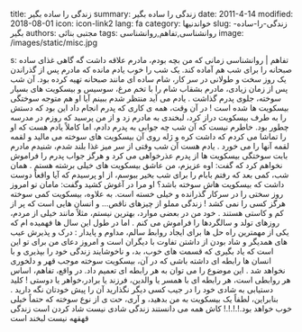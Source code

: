 title: زندگی را ساده بگیر
summary: زندگی را ساده بگیر
date: 2011-4-14
modified: 2018-08-01
icon:  icon-link2
lang: fa
category: خواندنیها
slug: زندگی-را-ساده-بگیر
authors: مجتبی بنائی
tags: روانشناسی,تفاهم,روانشناسی
image: /images/static/misc.jpg

s: تفاهم | روانشناسی زمانی که من بچه بودم، مادرم علاقه داشت گه گاهی غذای ساده صبحانه را برای شب هم آماده کند. یک شب را خوب یادم مانده که مادرم پس از گذراندن یک روز سخت و طولانی در سر کار، شام ساده ای مانند صبحانه تهیه کرده بود. آن شب پس از زمان زیادی، مادرم بشقاب شام را با  تخم مرغ، سوسیس و بیسکویت های بسیار سوخته، جلوی پدرم گذاشت . یادم می آید منتظر شدم ببینم آیا او هم متوجه سوختگی بیسکویت ها شده است !     در آن وقت، همه ی کاری که پدرم انجام داد این بود که دستش را به طرف بیسکویت دراز کرد، لبخندی به مادرم زد و از من پرسید که روزم در مدرسه چطور بود. خاطرم نیست که آن شب چه جوابی به پدرم دادم، اما کاملاً یادم هست که او را تماشا می کردم که داشت کره و ژله روی  آن بیسکویت های سوخته می مالید و لقمه لقمه آنها را می خورد .   یادم هست آن شب وقتی از سر میز غذا بلند شدم، شنیدم مادرم بابت سوختگی بیسکویت ها از پدرم عذرخواهی می کرد و هرگز جواب پدرم را فراموش نخواهم کرد که گفت: اوه عزیزم، من عاشق بیسکویت های خیلی برشته هستم .     همان شب، کمی بعد که رفتم بابام را برای شب بخیر ببوسم، از او پرسیدم که آیا واقعاً دوست داشت که بیسکویت هاش سوخته باشد؟   او مرا در آغوش کشید وگفت: مامان تو امروز روز سختی را در سرکار گذرانده و خیلی خسته است. به علاوه، بیسکویت کمی سوخته هرگز کسی را نمی کشد !   زندگی مملو از چیزهای ناقص... و انسان هایی است که پر از کم و کاستی هستند .     خود من در بعضی موارد، بهترین نیستم، مثلاً مانند خیلی از مردم، روزهای تولد و سالگردها را فراموش می کنم .   اما در طول این سال ها فهمیده ام که یکی از مهمترین راه حل ها برای ایجاد روابط سالم، مداوم و پایدار :   درک و پذیرش عیب های همدیگر و شاد بودن از داشتن تفاوت با دیگران است و امروز دعای من برای تو این است که یاد بگیری که قسمت های خوب، بد، و ناخوشایند زندگی خود را بپذیری و با انسان ها رابطه ای داشته باشی که در آن، بیسکویت سوخته موجب قهر و دلخوری نخواهد شد .   این موضوع را می توان به هر رابطه ای تعمیم داد. در واقع، تفاهم، اساس هر روابطی است، هر رابطه ای با همسر یا والدین، فرزند یا برادر،خواهر یا دوستی !   کلید دستیابی به شادی خود را در جیب کسی دیگر نگذارید آن را پیش خودتان نگه دارید .   بنابراین، لطفاً یک بیسکویت به من بدهید، و آری، حت ی از نوع سوخته که حتماً خیلی خوب خواهد بود.!.!.!.!     کاش همه می دانستند زندگی شادی نیست     شاد کردن است     زندگی قهقهه نیست     لبخند است